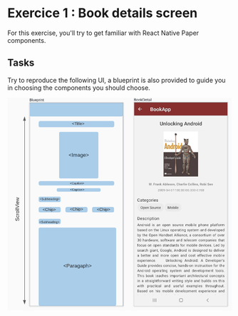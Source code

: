 # Exercice 1 : Book details screen

For this exercise, you'll try to get familiar with React Native Paper components.

## Tasks
Try to reproduce the following UI, a blueprint is also provided to guide you in choosing the components you should choose.

![Preview](_res/exercice1.jpeg)






